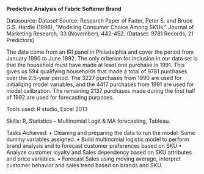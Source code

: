 <b> Predictive Analysis of Fabric Softener Brand </b>

Datasource: Dataset Source: Research Paper of Fader, Peter S. and Bruce G.S. Hardie (1996), "Modeling Consumer Choice Among SKUs," Journal of Marketing Research, 33 (November), 442-452.
(Dataset: 9781 Records, 21 Predictors)

The data come from an IRI panel in Philadelphia and cover the period from January 1990 to June 1992. The only criterion for inclusion in our data set is that the household must have made at least one purchase in 1991. This gives us 594 qualifying households that made a total of 9781 purchases over the 2.5-year period. The 3227 purchases from 1990 are used for initializing model 
variables, and the 4417 purchases from 1991 are used for model calibration. The remaining 2137 purchases made during the first half of 1992 are used for forecasting purposes. 

Tools used: R studio, Excel 2013

Skills: R, Statistics – Multinomial Logit & MA forecasting, Tableau.

Tasks Achieved:
• Cleaning and preparing the data to run the model. Some dummy variables assigned.
•	Build multinomial logistic model to perform brand analysis and to forecast customer preferences based on SKU
•	Analyze customer loyalty and Sales dependency based on SKU attributes and price variables.
•	Forecast Sales using moving average, interpret customer behavior and sales trend based on brands and SKU.


